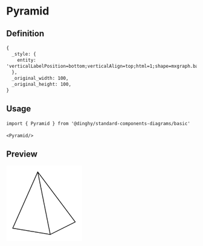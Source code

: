 # Pyramid

## Definition

```
{
  _style: { 
    entity: 'verticalLabelPosition=bottom;verticalAlign=top;html=1;shape=mxgraph.basic.pyramid;dx1=0.4;dx2=0.6;dy1=0.9;dy2=0.8;',
  },
  _original_width: 100,
  _original_height: 100,
}
```

## Usage

```
import { Pyramid } from '@dinghy/standard-components-diagrams/basic'

<Pyramid/>
```

## Preview

<img src="./pyramid.png" width="200"/>

